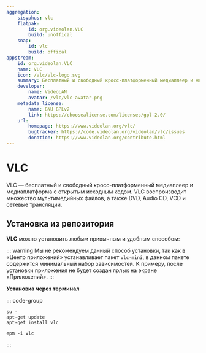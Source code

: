```yaml
---
aggregation:
    sisyphus: vlc
    flatpak:
        id: org.videolan.VLC
        build: unoffical
    snap:
        id: vlc
        build: offical
appstream:
    id: org.videolan.VLC
    name: VLC
    icon: /vlc/vlc-logo.svg
    summary: Бесплатный и свободный кросс-платформенный медиаплеер и медиаплатформа с открытым исходным кодом.
    developer:
        name: VideoLAN
        avatar: /vlc/vlc-avatar.png
    metadata_license:
        name: GNU GPLv2
        link: https://choosealicense.com/licenses/gpl-2.0/
    url:
        homepage: https://www.videolan.org/vlc/
        bugtracker: https://code.videolan.org/videolan/vlc/issues
        donation: https://www.videolan.org/contribute.html
---
```


# VLC

VLC — бесплатный и свободный кросс-платформенный медиаплеер и медиаплатформа с открытым исходным кодом. VLC воспроизводит множество мультимедийных файлов, а также DVD, Audio CD, VCD и сетевые трансляции.

## Установка из репозитория

**VLC** можно установить любым привычным и удобным способом:

<!--@include: @apps/_parts/install/software-repo.md-->

::: warning
Мы не рекомендуем данный способ установки, так как в «Центр приложений» устанавливает пакет `vlc-mini`, в данном пакете содержится минимальный набор зависимостей. К примеру, после установки приложения не будет создан ярлык на экране «Приложений».
:::

**Установка через терминал**

::: code-group

```shell[apt-get]
su -
apt-get update
apt-get install vlc
```

```shell[epm]
epm -i vlc
```

:::

<!--@include: @apps/_parts/install/content-flatpak.md-->
<!--@include: @apps/_parts/install/content-snap.md-->
